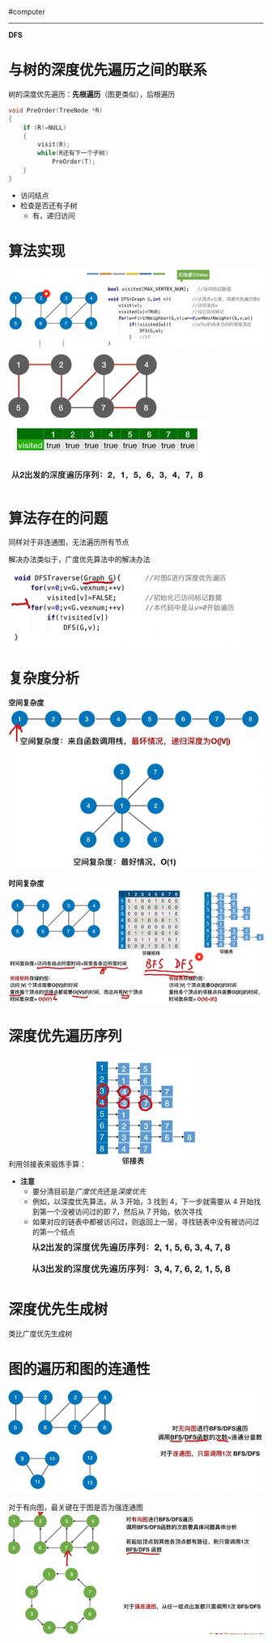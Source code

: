 #computer 

---
**DFS**

# 与树的深度优先遍历之间的联系

树的深度优先遍历：**先根遍历**（图更类似），后根遍历

```cpp
void PreOrder(TreeNode *R)
{
	if (R!=NULL)
	{
		visit(R);
		while(R还有下一个子树)
			PreOrder(T);
	}
}
```

- 访问结点
- 检查是否还有子树
	- 有，递归访问

# 算法实现

![](img/Pasted%20image%2020231228180702.png)
![](img/Pasted%20image%2020231228180858.png)
![](img/Pasted%20image%2020231228180844.png)


# 算法存在的问题

同样对于非连通图，无法遍历所有节点

解决办法类似于，广度优先算法中的解决办法

![](img/Pasted%20image%2020231228180931.png)

# 复杂度分析

**空间复杂度**
![](img/Pasted%20image%2020231228181008.png)

**时间复杂度**
![](img/Pasted%20image%2020231228181048.png)


# 深度优先遍历序列

利用邻接表来锻炼手算：
![](img/Pasted%20image%2020231228181236.png)

- **注意**
	- 要分清目前是*广度优先*还是*深度优先*
	- 例如，以深度优先算法，从 3 开始，3 找到 4，下一步就需要从 4 开始找到第一个没被访问过的即 7，然后从 7 开始，依次寻找
	- 如果对应的链表中都被访问过，则返回上一层，寻找链表中没有被访问过的第一个结点
![](img/Pasted%20image%2020231228181522.png)

# 深度优先生成树

类比广度优先生成树

# 图的遍历和图的连通性

![](img/Pasted%20image%2020231228182119.png)

对于有向图，最关键在于图是否为强连通图
![](img/Pasted%20image%2020231228182147.png)











